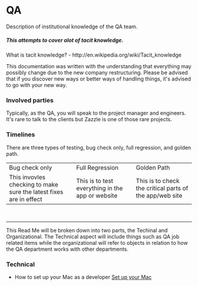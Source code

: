 # QA
Description of institutional knowledge of the QA team.  


<h5> This attempts to cover alot of tacit knowledge.</h5>
What is tacit knowledge? - http://en.wikipedia.org/wiki/Tacit_knowledge

This documentation was written with the understanding that everything may possibly change due to the new company restructuring.  Please be advised that if you discover new ways or better ways of handling things, it's advised to go with your new way.  


<h3>Involved parties </h3>
Typically, as the QA, you will speak to the project manager and engineers.  It's rare to talk to the clients but Zazzle is one of those rare projects.  

<h3> Timelines </h3>
There are three types of testing, bug check only, full regression, and golden path.  

<table style="width:100%">
<tr>
  <td>Bug check only</td>
  <td>Full Regression</td>
  <td>Golden Path</td>
</tr>
<tr>
  <td>This invovles checking to make sure the latest fixes are in effect</td>
  <td>This is to test everything in the app or website</td>
  <td>This is to check the critical parts of the app/web site</td>
<tr/>
</table>
<br/>

<hr>

This Read Me will be broken down into two parts, the Techinal and Organizational.   The Technical aspect will include things such as QA job related items while the organizational will refer to objects in relation to how the QA department works with other departments.   

<h3>Technical</h3>

- How to set up your Mac as a developer <a href = "https://github.com/byungminsa/QA/blob/master/Mac_Dev_setup.md"> Set up your Mac </a>

